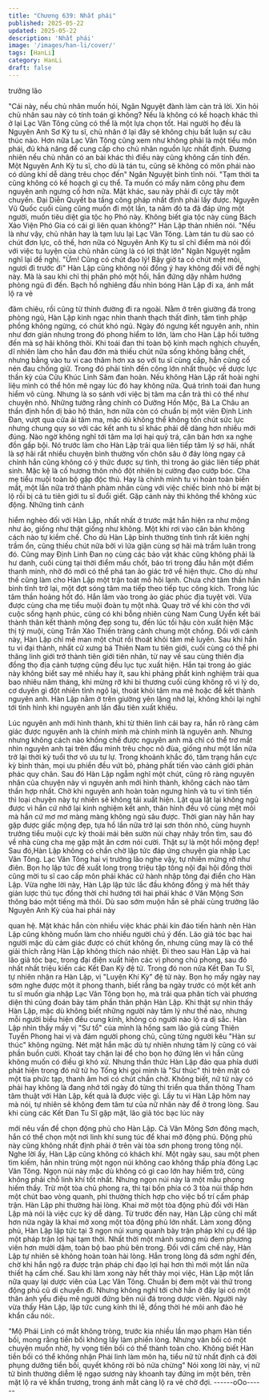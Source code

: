 ```yaml
---
title: "Chương 639: Nhất phái"
published: 2025-05-22
updated: 2025-05-22
description: 'Nhất phái'
image: '/images/han-li/cover/'
tags: [HanLi]
category: HanLi
draft: false
---
```


trưởng lão

"Cái này, nếu chủ nhân muốn hỏi, Ngân Nguyệt đành làm càn trả
lời. Xin hỏi chủ nhân sau này có tính toán gì không? Nếu là không
có kế hoạch khác thì ở lại Lạc Vân Tông cũng có thể là một lựa
chọn tốt. Hai người họ đều là Nguyên Anh Sơ Kỳ tu sĩ, chủ nhân ở
lại đây sẽ không chịu bất luận sự câu thúc nào. Hơn nữa Lạc Vân
Tông cũng xem như không phải là một tiểu môn phái, đủ khả
năng để cung cấp cho chủ nhân nguồn lực nhất định. Đương
nhiên nếu chủ nhân có an bài khác thì điều này cũng không cần
tính đến. Một Nguyên Anh Kỳ tu sĩ, cho dù là tán tu, cũng sẽ
không có môn phái nào có dũng khí dễ dàng trêu chọc đến" Ngân
Nguyệt bình tĩnh nói.
"Tạm thời ta cũng không có kế hoạch gì cụ thể. Ta muốn có mấy
năm công phu đem nguyên anh ngưng cố hơn nữa. Mặt khác, sau
này phải đi cực tây một chuyến. Đại Diễn Quyết ba tầng công
pháp nhất định phải lấy được. Nguyên Vũ Quốc cuối cùng cũng
muốn đi một lần, ta năm đó ta đã đáp ứng một người, muốn tiêu
diệt gia tộc họ Phó này. Không biết gia tộc này cùng Bách Xảo
Viện Phó Gia có cái gì liên quan không?" Hàn Lập thản nhiên nói.
"Nếu là như vậy, chủ nhân hay là tạm lưu lại Lạc Vân Tông. Làm
tán tu dù sao có chút đơn lực, cô thế, hơn nữa có Nguyên Anh Kỳ
tu sĩ chỉ điểm mà nói đối với việc tu luyện của chủ nhân cũng là có
lợi thật lớn" Ngân Nguyệt ngẫm nghĩ lại đề nghị.
"Ừm! Cũng có chút đạo lý! Bây giờ ta có chút mệt mỏi, ngươi đi
trước đi" Hàn Lập cũng không nói đồng ý hay không đối với đề
nghị này. Mà là sau khi chỉ thị phân phó một hồi, hắn đứng dậy
nhằm hướng phòng ngủ đi đến.
Bạch hồ nghiêng đầu nhìn bóng Hàn Lập đi xa, ánh mắt lộ ra vẻ

đăm chiêu, rồi cũng từ thính đường đi ra ngoài.
Nằm ở trên giường đá trong phòng ngủ, Hàn Lập kinh ngạc nhìn
thanh thạch thất đỉnh, tâm tình phập phồng không ngừng, có chút
khó ngủ.
Ngày đó ngưng kết nguyên anh, nhìn như đơn giản nhưng trong
đó phong hiểm to lớn, làm cho Hàn Lập hồi tưởng đến mà sợ hãi
không thôi.
Khi toái đan thì toàn bộ kinh mạch nghịch chuyển, dĩ nhiên làm
cho hắn đau đớn mà thiếu chút nữa sống không bằng chết,
nhưng bằng vào tu vi cao thâm hơn xa so với tu sĩ cùng cấp, hắn
cũng cố nén đau chống giữ. Trong đó phải tính đến công lớn nhất
thuộc về dược lực thần kỳ của Cửu Khúc Linh Sâm đan hoàn.
Nếu không Hàn Lập rất hoài nghi liệu mình có thể hôn mê ngay
lúc đó hay không nữa.
Quá trình toái đan hung hiểm vô cùng. Nhưng là so sánh với việc
bị tâm ma cắn trả thì có thể như chuyện nhỏ.
Những tưởng rằng chính có Dưỡng Hồn Mộc, Bà La Châu an
thần định hồn dị bảo hộ thân, hơn nữa còn có chuẩn bị một viên
Định Linh Đan, vượt qua cửa ải tâm ma, mặc dù không thể không
tốn chút sức lực nhưng chung quy so với các kết anh tu sĩ khác
phải dễ dàng hơn nhiều mới đúng.
Nào ngờ không nghĩ tới tâm ma lợi hại quỷ trá, căn bản hơn xa
nghe đồn gấp bội.
Nó trước làm cho Hàn Lập trải qua liên tiếp tâm lý sợ hãi, nhất là
sợ hãi rất nhiều chuyện bình thường vốn chôn sâu ở đáy lòng
ngay cả chính hắn cũng không có ý thức được sự tình, thì trong
ảo giác liên tiếp phát sinh.
Mặc kệ là cố hương thôn nhỏ đột nhiên bị cường đạo cướp bóc.
Cha mẹ tiểu muội toàn bộ gặp độc thủ. Hay là chính mình tu vi
hoàn toàn biến mất, một lần nữa trở thành phàm nhân cùng với
việc chiếc bình nhỏ bí mật bị lộ rồi bị cả tu tiên giới tu sĩ đuổi giết.
Gặp cảnh này thì không thể không xúc động. Những tình cảnh

hiểm nghèo đối với Hàn Lập, nhất nhất ở trước mặt hắn hiện ra
như mộng như ảo, giống như thật giống như không. Một khi rơi
vào căn bản không cách nào tự kiềm chế.
Cho dù Hàn Lập bình thường tính tình rất kiên nghị trầm ổn, cũng
thiếu chút nữa bởi vì lửa giận cùng sợ hãi mà trầm luân trong đó.
Cũng may Định Linh Đan nọ cùng các bảo vật khác cũng không
phải là hư danh, cuối cùng tại thời điểm mấu chốt, bảo trì trong
đầu hắn một điểm thanh minh, nhờ đó mới có thể phá tan ảo giác
trở về hiện thực.
Cho dù như thế cũng làm cho Hàn Lập một trận toát mồ hôi lạnh.
Chưa chờ tâm thần hắn bình tĩnh trở lại, một đợt sóng tâm ma
tiếp theo tiếp tục công kích.
Trong lúc tâm thần hoảng hốt đó. Hắn lâm vào trong ảo giác phúc
địa tuyệt vời.
Vừa được cùng cha mẹ tiểu muội đoàn tụ một nhà. Quay trở về
khi còn thơ với cuộc sống hạnh phúc, cũng có khi bỗng nhiên
cùng Nam Cung Uyển kết bái thành thân kết thành mộng đẹp
song tu, đến lúc tối hậu còn xuất hiện Mặc thị tỷ muội, cùng Trần
Xảo Thiến tràng cảnh chung một chồng. Đối với cảnh này, Hàn
Lập chỉ mê man một chút rồi thoát khỏi tâm mê luyến.
Sau khi hắn tu vi đại thành, nhất cử xưng bá Thiên Nam tu tiên
giới, cuối cùng có thể phi thăng linh giới trở thành tiên giới tiên
nhân, từ nay về sau cùng thiên địa đồng thọ địa cảnh tượng cũng
đều lục tục xuất hiện.
Hắn tại trong ảo giác này không biết say mê nhiều hay ít, sau khi
phảng phất kinh nghiệm trải qua bao nhiêu năm tháng, khi mừng
rỡ khi bi thương cuối cùng không rõ vì lý do, cơ duyên gì đột
nhiên tỉnh ngộ lại, thoát khỏi tâm ma mê hoặc để kết thành
nguyên anh.
Hàn Lập nằm ở trên giường yên lặng nhớ lại, không khỏi lại nghĩ
tới tình hình khi nguyên anh lần đầu tiên xuất khiếu.

Lúc nguyên anh mới hình thành, khi từ thiên linh cái bay ra, hắn
rõ ràng cảm giác được nguyên anh là chính mình mà chính mình
là nguyên anh. Nhưng nhưng không cách nào khống chế được
nguyên anh mà chỉ có thể trơ mắt nhìn nguyên anh tại trên đầu
mình trêu chọc nô đùa, giống như một lần nữa trở lại thời kỳ tuổi
thơ vô ưu tư lự.
Trong khoảnh khắc đó, tâm trạng hắn cực kỳ bình thản, mọi ưu
phiền đều vứt bỏ, phảng phất tiến vào cảnh giới phản phác quy
chân.
Sau đó Hàn Lập ngẫm nghĩ một chút, cũng rõ ràng nguyên nhân
của chuyện này vì nguyên anh mới hình thành, không cách nào
tâm thần hợp nhất. Chờ khi nguyên anh hoàn toàn ngưng hình và
tu vi tinh tiến thì loại chuyện này tự nhiên sẽ không tái xuất hiện.
Lật qua lật lại không ngủ được vì hắn cứ nhớ lại kinh nghiệm kết
anh, thân hình đều vô cùng mệt mỏi mà hắn cứ mơ mơ màng
màng không ngủ sâu được. Thời gian này hắn hay gặp được giấc
mộng đẹp, tựa hồ lần nữa trở lại sơn thôn nhỏ, cùng huynh
trưởng tiểu muội cực kỳ thoải mái bên sườn núi chạy nhảy trốn
tìm, sau đó về nhà cùng cha mẹ gặp mặt ăn cơm nói cười.
Thật sự là một hồi mộng đẹp!
Sau đó,Hàn Lập không có chần chờ lập tức đáp ứng chuyện gia
nhập Lạc Vân Tông.
Lạc Vân Tông hai vị trưởng lão nghe vậy, tự nhiên mừng rỡ như
điên.
Bọn họ lập tức đề xuất long trọng triệu tập tông nội đại hội đồng
thời cũng mời tu sĩ cao cấp môn phái khác cử hành nhập tông đại
điển cho Hàn Lập.
Vừa nghe lời này, Hàn Lập lập tức lắc đầu không đồng ý mà hết
thảy giản lược thủ tục đồng thời chỉ hướng tới hai phái khác ở
Vân Mộng Sơn thông báo một tiếng mà thôi. Dù sao sớm muộn
hắn sẽ phải cùng trưởng lão Nguyên Anh Kỳ của hai phái này

quan hệ. Mặt khác hắn còn nhiều việc khác phải kín đáo tiến hành
nên Hàn Lập cũng không muốn làm cho nhiều người chú ý đến.
Lão giả tóc bạc hai người mặc dù cảm giác được có chút không
ổn, nhưng cũng may là có thể giải thích rằng Hàn Lập không thích
náo nhiệt.
Đi theo sau Hàn Lập và hai lão giả tóc bạc, trong đại điện xuất
hiện các vị phong chủ phong, sau đó nhất nhất triệu kiến các Kết
Đan Kỳ đệ tử.
Trong đó non nửa Kết Đan Tu Sĩ, tự nhiên nhận ra Hàn Lập, vị
"Luyện Khí Kỳ" đệ tử này.
Bọn họ mấy ngày nay sớm nghe được một ít phong thanh, biết
rằng ba ngày trước có một kết anh tu sĩ muốn gia nhập Lạc Vân
Tông bọn họ, mà trải qua phân tích vài phương diện thì cũng
đoán bảy tám phần thân phận Hàn Lập.
Khi thật sự nhìn thấy Hàn Lập, mặc dù không biết những người
này tâm lý như thế nào, nhưng mỗi người biểu hiện đều cung
kính, không có người nào lộ ra dị sắc.
Hàn Lập nhìn thấy mấy vị "Sư tổ" của mình là hồng sam lão giả
cùng Thiên Tuyền Phong hai vị và đám người phong chủ, cũng
từng người kêu "Hàn sư thúc" không ngừng. Nét mặt hắn mặc dù
tự nhiên nhưng tâm lý cũng có vài phần buồn cười. Khoát tay
chặn lại để cho bọn họ đứng lên vì hắn cũng không muốn có điều
gì khó xử.
Nhưng thần thức Hàn Lập đảo qua phía dưới phát hiện trong đó
nữ tử họ Tống khi gọi mình là "Sư thúc" thì trên mặt có một tia
phức tạp, thanh âm hơi có chút chần chờ. Không biết, nữ tử này
có phải hay không là đang nhớ tới ngày đó từng thi triển qua thần
thông Tham tâm thuật với Hàn Lập, kết quả là được việc gì.
Lấy tu vi Hàn Lập hôm nay mà nói, tự nhiên sẽ không đem tâm tư
của nữ nhân này để ở trong lòng.
Sau khi cùng các Kết Đan Tu Sĩ gặp mặt, lão giả tóc bạc lúc này

mới nêu vấn đề chọn động phủ cho Hàn Lập. Cả Vân Mông Sơn
đông mạch, hắn có thể chọn một nơi linh khí sung túc để khai mở
động phủ. Động phủ này cũng không nhất định phải ở trên vài tòa
sơn phong trong tông nội.
Nghe lời ấy, Hàn Lập cũng không có khách khí.
Một ngày sau, sau một phen tìm kiếm, hắn nhìn trúng một ngọn
núi không cao không thấp phía đông Lạc Vân Tông.
Ngọn núi này mặc dù không có gì cao lớn hay hiểm trở, cũng
không phải chỗ linh khí tốt nhất. Nhưng ngọn núi này là một mẫu
phong hiếm thấy. Trừ một tòa chủ phong ra, thì tại bốn phía có 3
tòa núi thấp hơn một chút bao vòng quanh, phi thường thích hợp
cho việc bố trí cấm pháp trận. Hàn Lập phi thường hài lòng.
Khai mở một tòa động phủ đối với Hàn Lập mà nói là việc cực kỳ
dễ dàng. Từ trước đến nay, Hàn Lập cũng chỉ mất hơn nửa ngày
là khai mở xong một tòa động phủ lớn nhất.
Làm xong động phủ, Hàn Lập lập tức tại 3 ngọn núi xung quanh
bày trận pháp khí cụ để lập một pháp trận lợi hại tạm thời. Nhất
thời một mảnh sương mù đem phương viên hơn mười dặm, toàn
bộ bao phủ bên trong.
Đối với cấm chế này, Hàn Lập tự nhiên sẽ không hoàn toàn hài
lòng. Hắn trong lòng đã sớm nghĩ đến, chờ khi hắn ngộ ra được
trận pháp chi đạo lợi hại hơn thì mới một lần nữa thiết hạ cấm
chế.
Sau khi làm xong này hết thảy mọi việc, Hàn Lập một lần nữa
quay lại dược viên của Lạc Vân Tông.
Chuẩn bị đem một vài thứ trong động phủ cũ di chuyển đi.
Nhưng không nghĩ tới chờ hắn ở đây lại có một thân ảnh yểu điệu
mê người đứng bên núi đá trong dược viên.
Người này vừa thấy Hàn Lập, lập tức cung kính thi lễ, đồng thời
hé môi anh đào hé khẩn cầu nói:.

"Mộ Phái Linh có mắt không tròng, trước kia nhiều lần mạo phạm
Hàn tiền bối, mong rằng tiền bối không lấy làm phiền lòng. Nhưng
vãn bối có một chuyện muốn nhờ, hy vọng tiền bối có thể thành
toàn cho. Không biết Hàn tiền bối có thể không nhận Phái linh làm
môn hạ, tiểu nữ tử nhất định cả đời phụng dưỡng tiền bối, quyết
không rời bỏ nửa chừng" Nói xong lời này, vị nữ tử bình thường
diễm lệ ngạo sương này khoanh tay đứng im một bên, trên mặt lộ
ra vẻ khẩn trương, trong ánh mắt càng lộ ra vẻ chờ đợi.
------oOo------

